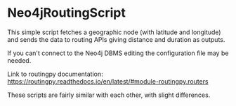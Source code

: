 # Neo4jRoutingScript
This simple script fetches a geographic node (with latitude and longitude) and sends the data to routing APIs giving distance and duration as outputs.

If you can't connect to the Neo4j DBMS editing the configuration file may be needed.

Link to routingpy documentation:
https://routingpy.readthedocs.io/en/latest/#module-routingpy.routers


These scripts are fairly similar with each other, with slight differences.
